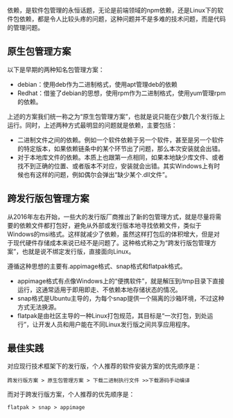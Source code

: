 
依赖，是软件包管理的永恒话题，无论是前端领域的npm依赖，还是Linux下的软件包依赖，都是令人比较头疼的问题，这种问题并不是多难的技术问题，而是代码的管理问题。

## 原生包管理方案

以下是早期的两种知名包管理方案：
- debian：使用deb作为二进制格式，使用apt管理deb的依赖
- Redhat：借鉴了debian的思想，使用rpm作为二进制格式，使用yum管理rpm的依赖。

上述的方案我们统一称之为“原生包管理方案”，也就是说只能在少数几个发行版上运行。同时，上述两种方式最明显的问题就是依赖，主要包括：

- 二进制文件之间的依赖。例如一个软件依赖于另一个软件，甚至是另一个软件的特定版本，如果依赖链条中的某个环节出了问题，那么本次安装就会出错。
- 对于本地库文件的依赖。本质上也跟第一点相同，如果本地缺少库文件、或者找不到正确的位置、或者版本不对应，安装就会出错。其实Windows上有时候也有这样的问题，例如偶尔会弹出“缺少某个.dll文件”。

## 跨发行版包管理方案

从2016年左右开始，一些大的发行版厂商推出了新的包管理方式，就是尽量将需要的依赖文件都打包好，避免从外部或发行版本地寻找依赖文件，类似于Windows的msi格式。这样就减少了依赖，虽然这样打包后的体积增大，但是对于现代硬件存储成本来说已经不是问题了。这种格式称之为“跨发行版包管理方案”，也就是说不绑定发行版，直接面向Linux。

遵循这种思想的主要有.appimage格式、snap格式和flatpak格式。

- appimage格式有点像Windows上的“便携软件”，就是解压到/tmp目录下直接运行，这通常适用于即用即走、不依赖本地存储状态的情况。
- snap格式是Ubuntu主导的，为每个snap提供一个隔离的沙箱环境，不过这种方式无法换源。
- flatpak是由社区主导的一种Linux打包规范，其目标是“一次打包，到处运行”，让开发人员和用户能在不同Linux发行版之间共享应用程序。

## 最佳实践

对应现行技术框架下的发行版，个人推荐的软件安装方案的优先顺序是：

```
跨发行版方案 > 原生包管理方案 > 下载二进制执行文件 >>下载源码手动编译
```

而对于跨发行版方案，个人推荐的优先顺序是：

```
flatpak > snap > appimage
```
